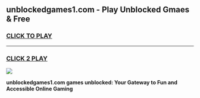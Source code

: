 
## unblockedgames1.com - Play Unblocked Gmaes & Free
<h3>
<a href="https://news.freeplayer.one?title=unblockedgames1.com&ref=16F">CLICK TO PLAY</a></h3>
<hr>

<h3>
<a href="https://news.freeplayer.one?title=unblockedgames1.com&ref=16F">CLICK 2 PLAY</a>
  
</h3>

<a href="https://news.freeplayer.one?title=unblockedgames1.com&ref=16F/"><img src="https://clearcache.store/games.png"></a>


**unblockedgames1.com games unblocked: Your Gateway to Fun and Accessible Online Gaming**
